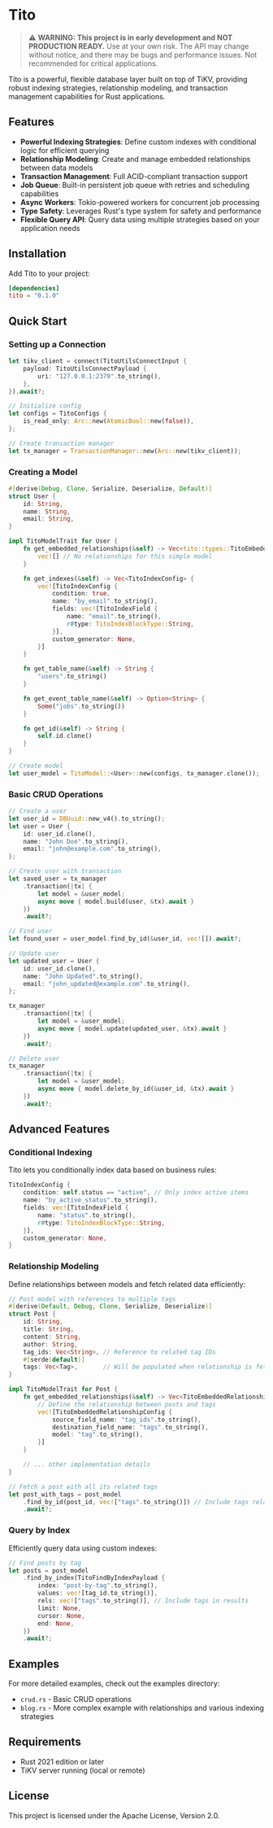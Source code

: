 # Tito

> ⚠️ **WARNING: This project is in early development and NOT PRODUCTION READY.** Use at your own risk. The API may change without notice, and there may be bugs and performance issues. Not recommended for critical applications.

Tito is a powerful, flexible database layer built on top of TiKV, providing robust indexing strategies, relationship modeling, and transaction management capabilities for Rust applications.

## Features

- **Powerful Indexing Strategies**: Define custom indexes with conditional logic for efficient querying
- **Relationship Modeling**: Create and manage embedded relationships between data models
- **Transaction Management**: Full ACID-compliant transaction support
- **Job Queue**: Built-in persistent job queue with retries and scheduling capabilities
- **Async Workers**: Tokio-powered workers for concurrent job processing
- **Type Safety**: Leverages Rust's type system for safety and performance
- **Flexible Query API**: Query data using multiple strategies based on your application needs

## Installation

Add Tito to your project:

```toml
[dependencies]
tito = "0.1.0"
```

## Quick Start

### Setting up a Connection

```rust
let tikv_client = connect(TitoUtilsConnectInput {
    payload: TitoUtilsConnectPayload {
        uri: "127.0.0.1:2379".to_string(),
    },
}).await?;

// Initialize config
let configs = TitoConfigs {
    is_read_only: Arc::new(AtomicBool::new(false)),
};

// Create transaction manager
let tx_manager = TransactionManager::new(Arc::new(tikv_client));
```

### Creating a Model

```rust
#[derive(Debug, Clone, Serialize, Deserialize, Default)]
struct User {
    id: String,
    name: String,
    email: String,
}

impl TitoModelTrait for User {
    fn get_embedded_relationships(&self) -> Vec<tito::types::TitoEmbeddedRelationshipConfig> {
        vec![] // No relationships for this simple model
    }

    fn get_indexes(&self) -> Vec<TitoIndexConfig> {
        vec![TitoIndexConfig {
            condition: true,
            name: "by_email".to_string(),
            fields: vec![TitoIndexField {
                name: "email".to_string(),
                r#type: TitoIndexBlockType::String,
            }],
            custom_generator: None,
        }]
    }

    fn get_table_name(&self) -> String {
        "users".to_string()
    }

    fn get_event_table_name(&self) -> Option<String> {
        Some("jobs".to_string())
    }

    fn get_id(&self) -> String {
        self.id.clone()
    }
}

// Create model
let user_model = TitoModel::<User>::new(configs, tx_manager.clone());
```

### Basic CRUD Operations

```rust
// Create a user
let user_id = DBUuid::new_v4().to_string();
let user = User {
    id: user_id.clone(),
    name: "John Doe".to_string(),
    email: "john@example.com".to_string(),
};

// Create user with transaction
let saved_user = tx_manager
    .transaction(|tx| {
        let model = &user_model;
        async move { model.build(user, &tx).await }
    })
    .await?;

// Find user
let found_user = user_model.find_by_id(&user_id, vec![]).await?;

// Update user
let updated_user = User {
    id: user_id.clone(),
    name: "John Updated".to_string(),
    email: "john_updated@example.com".to_string(),
};

tx_manager
    .transaction(|tx| {
        let model = &user_model;
        async move { model.update(updated_user, &tx).await }
    })
    .await?;

// Delete user
tx_manager
    .transaction(|tx| {
        let model = &user_model;
        async move { model.delete_by_id(&user_id, &tx).await }
    })
    .await?;
```

## Advanced Features

### Conditional Indexing

Tito lets you conditionally index data based on business rules:

```rust
TitoIndexConfig {
    condition: self.status == "active", // Only index active items
    name: "by_active_status".to_string(),
    fields: vec![TitoIndexField {
        name: "status".to_string(),
        r#type: TitoIndexBlockType::String,
    }],
    custom_generator: None,
}
```

### Relationship Modeling

Define relationships between models and fetch related data efficiently:

```rust
// Post model with references to multiple tags
#[derive(Default, Debug, Clone, Serialize, Deserialize)]
struct Post {
    id: String,
    title: String,
    content: String,
    author: String,
    tag_ids: Vec<String>, // Reference to related tag IDs
    #[serde(default)]
    tags: Vec<Tag>,       // Will be populated when relationship is fetched
}

impl TitoModelTrait for Post {
    fn get_embedded_relationships(&self) -> Vec<TitoEmbeddedRelationshipConfig> {
        // Define the relationship between posts and tags
        vec![TitoEmbeddedRelationshipConfig {
            source_field_name: "tag_ids".to_string(),
            destination_field_name: "tags".to_string(),
            model: "tag".to_string(),
        }]
    }

    // ... other implementation details
}

// Fetch a post with all its related tags
let post_with_tags = post_model
    .find_by_id(post_id, vec!["tags".to_string()]) // Include tags relationship
    .await?;
```

### Query by Index

Efficiently query data using custom indexes:

```rust
// Find posts by tag
let posts = post_model
    .find_by_index(TitoFindByIndexPayload {
        index: "post-by-tag".to_string(),
        values: vec![tag_id.to_string()],
        rels: vec!["tags".to_string()], // Include tags in results
        limit: None,
        cursor: None,
        end: None,
    })
    .await?;
```

## Examples

For more detailed examples, check out the examples directory:

- `crud.rs` - Basic CRUD operations
- `blog.rs` - More complex example with relationships and various indexing strategies

## Requirements

- Rust 2021 edition or later
- TiKV server running (local or remote)

## License

This project is licensed under the Apache License, Version 2.0.
